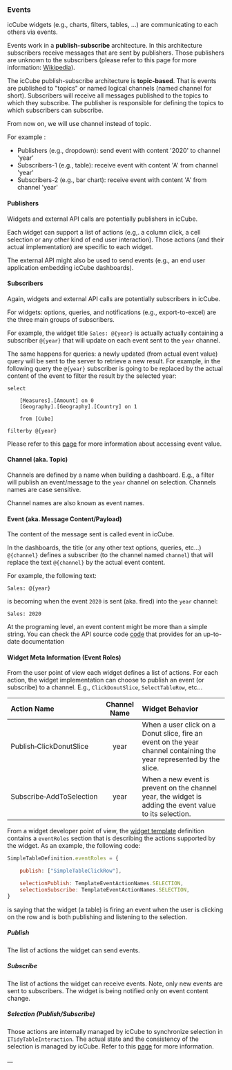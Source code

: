 ### Events

icCube widgets (e.g., charts, filters, tables, ...) are communicating to each others via events.

Events work in a **publish-subscribe** architecture. In this architecture subscribers receive messages that are sent by
publishers. Those publishers are unknown to the subscribers (please refer to this page for more information:
[Wikipedia](https://en.wikipedia.org/wiki/Publish%E2%80%93subscribe_pattern)).

The icCube publish-subscribe architecture is **topic-based**. That is events are published to "topics" or named logical
channels (named channel for short). Subscribers will receive all messages published to the topics to which they
subscribe. The publisher is responsible for defining the topics to which subscribers can subscribe.

From now on, we will use channel instead of topic.

For example :

- Publishers (e.g., dropdown): send event with content '2020' to channel 'year'
- Subscribers-1 (e.g., table): receive event with content 'A' from channel 'year'
- Subscribers-2 (e.g., bar chart): receive event with content 'A' from channel 'year'

#### Publishers

Widgets and external API calls are potentially publishers in icCube.

Each widget can support a list of actions (e.g,. a column click, a cell selection or any other kind of end user
interaction). Those actions (and their actual implementation) are specific to each widget.

The external API might also be used to send events (e.g., an end user application embedding icCube dashboards).

#### Subscribers

Again, widgets and external API calls are potentially subscribers in icCube.

For widgets: options, queries, and notifications (e.g., export-to-excel) are the three main groups of subscribers.

For example, the widget title `Sales: @{year}` is actually actually containing a subscriber `@{year}` that will update
on each event sent to the `year` channel.

The same happens for queries: a newly updated (from actual event value) query will be sent to the server to retrieve a
new result. For example, in the following query the `@{year}` subscriber is going to be replaced by the actual content
of the event to filter the result by the selected year:

```
select 

    [Measures].[Amount] on 0
    [Geography].[Geography].[Country] on 1
    
    from [Cube]
    
filterby @{year}
```

Please refer to this [page](../../Events.md) for more information about accessing event value.

#### Channel (aka. Topic)

Channels are defined by a name when building a dashboard. E.g., a filter will publish an event/message to the
`year` channel on selection. Channels names are case sensitive.

Channel names are also known as event names.

#### Event (aka. Message Content/Payload)

The content of the message sent is called event in icCube.

In the dashboards, the title (or any other text options, queries, etc...) `@{channel}` defines a subscriber
(to the channel named `channel`) that will replace the text `@{channel}` by the actual event content.

For example, the following text:

```
Sales: @{year}
```

is becoming when the event `2020` is sent (aka. fired) into the `year` channel:

```
Sales: 2020
```

At the programing level, an event content might be more than a simple string. You can check the API source
code [code](https://github.com/iccube-software/ic3-reporting-api/blob/master/src/IcEvent.ts) that provides for an
up-to-date documentation

#### Widget Meta Information (Event Roles)

From the user point of view each widget defines a list of actions. For each action, the widget implementation can choose
to publish an event (or subscribe) to a channel. E.g.,  `ClickDonutSlice`, `SelectTableRow`, etc...

| Action Name                    | Channel Name  | Widget Behavior |
| :---                           | :---:         | :---            |
| Publish&#8209;ClickDonutSlice  | year          | When a user click on a Donut slice, fire an event on the year channel containing the year represented by the slice. |
| Subscribe&#8209;AddToSelection | year          | When a new event is prevent on the channel year, the widget is adding the event value to its selection. |

From a widget developer point of view, the [widget template](./WidgetTemplate.md) definition contains a `eventRoles`
section that is describing the actions supported by the widget. As an example, the following code:

```javascript
SimpleTableDefinition.eventRoles = {

    publish: ["SimpleTableClickRow"],

    selectionPublish: TemplateEventActionNames.SELECTION,
    selectionSubscribe: TemplateEventActionNames.SELECTION,
}
```

is saying that the widget (a table) is firing an event when the user is clicking on the row and is both publishing and
listening to the selection.

##### Publish

The list of actions the widget can send events.

##### Subscribe

The list of actions the widget can receive events. Note, only new events are sent to subscribers. The widget is being
notified only on event content change.

##### Selection (Publish/Subscribe)

Those actions are internally managed by icCube to synchronize selection in `ITidyTableInteraction`. The actual state and
the consistency of the selection is managed by icCube. Refer to this [page](./Interactions.md) for more information.

__
